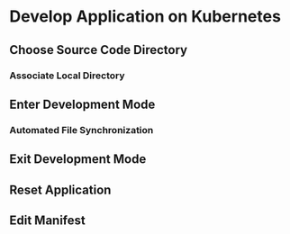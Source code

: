 # Develop Application on Kubernetes

## Choose Source Code Directory


### Associate Local Directory


## Enter Development Mode


### Automated File Synchronization


## Exit Development Mode


## Reset Application


## Edit Manifest